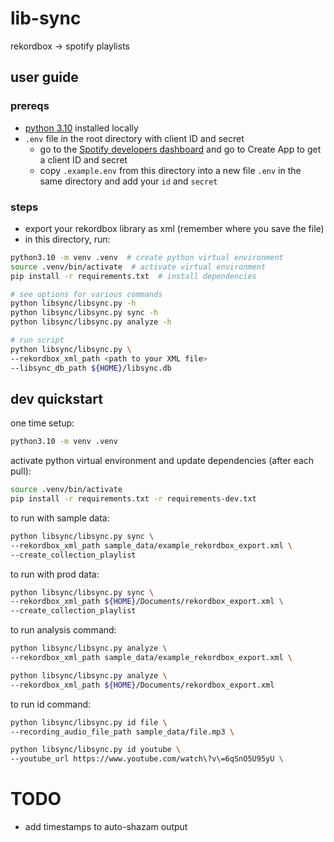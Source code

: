# lib-sync

rekordbox -> spotify playlists

## user guide

### prereqs

- [python 3.10](https://www.python.org/downloads/release/python-31010/) installed locally
- `.env` file in the root directory with client ID and secret
  - go to the [Spotify developers dashboard](https://developer.spotify.com/dashboard) and go to Create App to get a client ID and secret
  - copy `.example.env` from this directory into a new file `.env` in the same directory and add your `id` and `secret`

### steps

- export your rekordbox library as xml (remember where you save the file)
- in this directory, run:

```bash
python3.10 -m venv .venv  # create python virtual environment
source .venv/bin/activate  # activate virtual environment
pip install -r requirements.txt  # install dependencies

# see options for various commands
python libsync/libsync.py -h
python libsync/libsync.py sync -h
python libsync/libsync.py analyze -h

# run script
python libsync/libsync.py \
--rekordbox_xml_path <path to your XML file>
--libsync_db_path ${HOME}/libsync.db
```

## dev quickstart

one time setup:

```bash
python3.10 -m venv .venv
```

activate python virtual environment and update dependencies (after each pull):

```bash
source .venv/bin/activate
pip install -r requirements.txt -r requirements-dev.txt
```

to run with sample data:

```bash
python libsync/libsync.py sync \
--rekordbox_xml_path sample_data/example_rekordbox_export.xml \
--create_collection_playlist
```

to run with prod data:

```bash
python libsync/libsync.py sync \
--rekordbox_xml_path ${HOME}/Documents/rekordbox_export.xml \
--create_collection_playlist
```

to run analysis command:

```bash
python libsync/libsync.py analyze \
--rekordbox_xml_path sample_data/example_rekordbox_export.xml \

python libsync/libsync.py analyze \
--rekordbox_xml_path ${HOME}/Documents/rekordbox_export.xml
```

to run id command:

```bash
python libsync/libsync.py id file \
--recording_audio_file_path sample_data/file.mp3 \
```

```bash
python libsync/libsync.py id youtube \
--youtube_url https://www.youtube.com/watch\?v\=6qSnO5U95yU \
```

# TODO

- add timestamps to auto-shazam output
